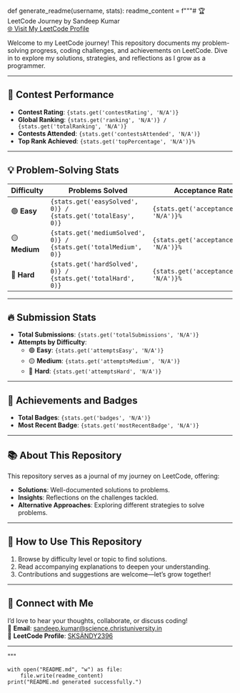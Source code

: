 <!-- Here’s a beautifully structured README for your GitHub repository:

---

# 🏆 LeetCode Journey by Sandeep Kumar  
[Visit my LeetCode profile](https://leetcode.com/u/SKSANDY2396/)  

Welcome to my repository, where I document my journey of solving coding challenges on LeetCode. Here, you'll find my solutions, approaches, and reflections on the problems I tackle.  

---

## 🚀 Contest Performance  
- **Contest Rating**: N/A  
- **Global Ranking**: 816257 / N/A  
- **Contests Attended**: 1  
- **Top Rank Achieved**: 77.84% (100/3,399)  

---

## 💡 Problem-Solving Stats  
- **Acceptance Rate**: 37.69%  
|----------------|---------------------|---------------------|----------------|  
| 🟢 Easy        | 104 / 846          | 37.69%              |
| 🟡 Medium      | 29 / 1775         | 37.69%             |
| 🔴 Hard        | 4 / 784            | 37.69%             |

---

## 🔥 Submission Stats  
- **Total Submissions**: N/A  
- **Attempts**:  
  - 🟢 Easy: 41  
  - 🟡 Medium: 15  
  - 🔴 Hard: 7  

---

## 🏅 Achievements and Badges  
- **Total Badges**: 1  
- **Most Recent Badge**: N/A  

---

## 📚 About This Repository  
This repository contains solutions to various LeetCode problems in the form of `.ipynb` notebooks and other formats. Each solution is accompanied by explanations and alternative approaches (where applicable).  

---

## 🌟 How to Use This Repository  
1. Browse through the directory to find solutions categorized by problem difficulty.  
2. Refer to the explanations provided alongside each solution to enhance your understanding.  
3. Feel free to contribute or suggest improvements!

---

## 💬 Connect with Me  
For suggestions, discussions, or collaboration:  
📧 Email: sandeep.kumar@science.christuniversity.in  
🔗 LeetCode Profile: [SKSANDY2396](https://leetcode.com/u/SKSANDY2396/)  

---
 -->
def generate_readme(username, stats):
    readme_content = f"""# 🏆 LeetCode Journey by Sandeep Kumar  
[🌐 Visit My LeetCode Profile](https://leetcode.com/{username}/)  

Welcome to my LeetCode journey! This repository documents my problem-solving progress, coding challenges, and achievements on LeetCode. Dive in to explore my solutions, strategies, and reflections as I grow as a programmer.  

---

## 🚀 Contest Performance  
- **Contest Rating**: `{stats.get('contestRating', 'N/A')}`  
- **Global Ranking**: `{stats.get('ranking', 'N/A')} / {stats.get('totalRanking', 'N/A')}`  
- **Contests Attended**: `{stats.get('contestsAttended', 'N/A')}`  
- **Top Rank Achieved**: `{stats.get('topPercentage', 'N/A')}%`  

---

## 💡 Problem-Solving Stats  

| Difficulty    | Problems Solved      | Acceptance Rate     |  
|---------------|----------------------|---------------------|  
| 🟢 **Easy**   | `{stats.get('easySolved', 0)} / {stats.get('totalEasy', 0)}`          | `{stats.get('acceptanceRate', 'N/A')}%`            |  
| 🟡 **Medium** | `{stats.get('mediumSolved', 0)} / {stats.get('totalMedium', 0)}`         | `{stats.get('acceptanceRate', 'N/A')}%`             |  
| 🔴 **Hard**   | `{stats.get('hardSolved', 0)} / {stats.get('totalHard', 0)}`            | `{stats.get('acceptanceRate', 'N/A')}%`             |  

---

## 🔥 Submission Stats  
- **Total Submissions**: `{stats.get('totalSubmissions', 'N/A')}`  
- **Attempts by Difficulty**:  
  - 🟢 **Easy**: `{stats.get('attemptsEasy', 'N/A')}`  
  - 🟡 **Medium**: `{stats.get('attemptsMedium', 'N/A')}`  
  - 🔴 **Hard**: `{stats.get('attemptsHard', 'N/A')}`  

---

## 🏅 Achievements and Badges  
- **Total Badges**: `{stats.get('badges', 'N/A')}`  
- **Most Recent Badge**: `{stats.get('mostRecentBadge', 'N/A')}`  

---

## 📚 About This Repository  
This repository serves as a journal of my journey on LeetCode, offering:  
- **Solutions**: Well-documented solutions to problems.  
- **Insights**: Reflections on the challenges tackled.  
- **Alternative Approaches**: Exploring different strategies to solve problems.  

---

## 🌟 How to Use This Repository  
1. Browse by difficulty level or topic to find solutions.  
2. Read accompanying explanations to deepen your understanding.  
3. Contributions and suggestions are welcome—let’s grow together!  

---

## 💬 Connect with Me  
I’d love to hear your thoughts, collaborate, or discuss coding!  
📧 **Email**: [sandeep.kumar@science.christuniversity.in](mailto:sandeep.kumar@science.christuniversity.in)  
🔗 **LeetCode Profile**: [SKSANDY2396](https://leetcode.com/{username}/)  

---
"""

    with open("README.md", "w") as file:
        file.write(readme_content)
    print("README.md generated successfully.")
